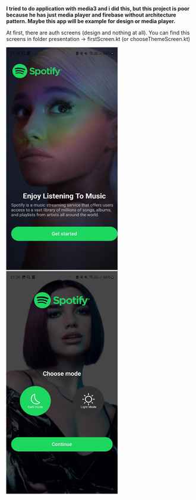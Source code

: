 **I tried to do application with media3 and i did this, but this project is poor because he has just media player and firebase without architecture pattern. 
Maybe this app will be example for design or media player.**

At first, there are auth screens (design and nothing at all). You can find this screens in folder presentation -> firstScreen.kt (or chooseThemeScreen.kt)

<img src="https://github.com/MishaNikolaev/Spotify/blob/feature/num1.jpg" width="300" height="600"> <img src="https://github.com/MishaNikolaev/Spotify/blob/feature/num2.jpg" width="300" height="600">
